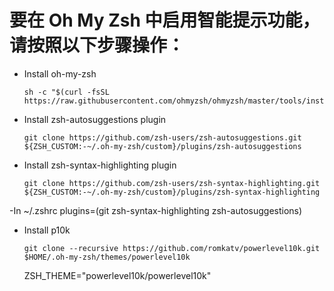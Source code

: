 # 要在 Oh My Zsh 中启用智能提示功能，请按照以下步骤操作：
- Install oh-my-zsh
    ```
    sh -c "$(curl -fsSL https://raw.githubusercontent.com/ohmyzsh/ohmyzsh/master/tools/install.sh)"
    ```
- Install zsh-autosuggestions plugin
    ```
    git clone https://github.com/zsh-users/zsh-autosuggestions.git ${ZSH_CUSTOM:-~/.oh-my-zsh/custom}/plugins/zsh-autosuggestions
    ```

- Install zsh-syntax-highlighting plugin
    ```
    git clone https://github.com/zsh-users/zsh-syntax-highlighting.git ${ZSH_CUSTOM:-~/.oh-my-zsh/custom}/plugins/zsh-syntax-highlighting
    ```
-In ~/.zshrc plugins=(git zsh-syntax-highlighting zsh-autosuggestions)

- Install p10k
  ```
  git clone --recursive https://github.com/romkatv/powerlevel10k.git $HOME/.oh-my-zsh/themes/powerlevel10k
  ```
  ZSH_THEME="powerlevel10k/powerlevel10k"
